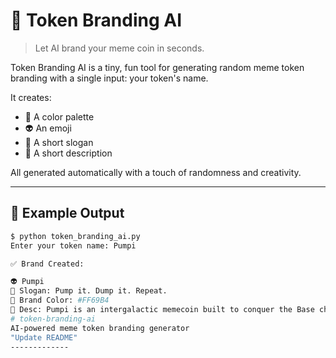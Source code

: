 # 🧠 Token Branding AI

> Let AI brand your meme coin in seconds.

Token Branding AI is a tiny, fun tool for generating random meme token branding with a single input: your token's name.

It creates:
- 🎨 A color palette
- 👽 An emoji
- 💬 A short slogan
- 🧠 A short description

All generated automatically with a touch of randomness and creativity.

---

## 🚀 Example Output

```bash
$ python token_branding_ai.py
Enter your token name: Pumpi

✅ Brand Created:

👽 Pumpi  
💬 Slogan: Pump it. Dump it. Repeat.  
🎨 Brand Color: #FF69B4  
🧠 Desc: Pumpi is an intergalactic memecoin built to conquer the Base chain with vibes, virality, and volume.
# token-branding-ai
AI-powered meme token branding generator
"Update README"
-------------
